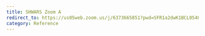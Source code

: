 ```yaml
---
title: SHWARS Zoom A
redirect_to: https://us05web.zoom.us/j/6373665851?pwd=SFR1a2dwK1BCL054Q1dGVGJwRkx3QT09
category: Reference
---
```

